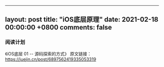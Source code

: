 
---
layout: post
title: "iOS底层原理"
date: 2021-02-18 00:00:00 +0800
comments: false
---


### 阅读计划

《iOS底层 01 -- 源码探索的方式》
原文链接：https://juejin.cn/post/6897562419335053319